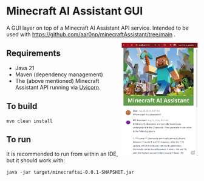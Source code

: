 # Minecraft AI Assistant GUI
A GUI layer on top of a Minecraft AI Assistant API service. Intended to be used with https://github.com/aar0np/minecraftAssistant/tree/main .


<img src="minecraft_ai_gui.png" width="200" align=right />

## Requirements
 - Java 21
 - Maven (dependency management)
 - The (above mentioned) Minecraft Assistant API running via [Uvicorn](https://www.uvicorn.org/).

## To build

```
mvn clean install
```

## To run
It is recommended to run from within an IDE, but it should work with:
```
java -jar target/minecraftai-0.0.1-SNAPSHOT.jar
```
